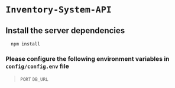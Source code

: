 # `Inventory-System-API`

## Install the server dependencies 
```nodejs
  npm install
```
### Please configure the following environment variables in `config/config.env` file
> `PORT` `DB_URL`